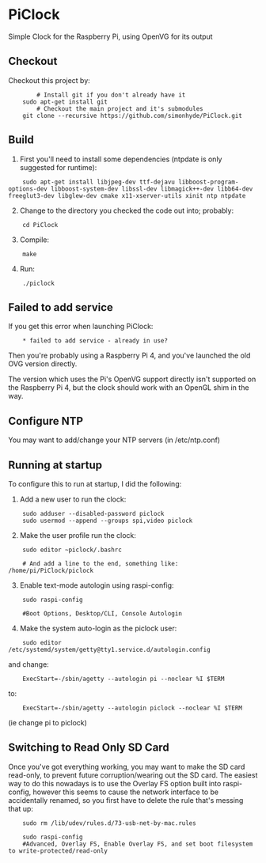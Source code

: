 PiClock
=======

Simple Clock for the Raspberry Pi, using OpenVG for its output

Checkout
--------

Checkout this project by:

```shell
        # Install git if you don't already have it
	sudo apt-get install git
        # Checkout the main project and it's submodules
	git clone --recursive https://github.com/simonhyde/PiClock.git
```

Build
-----

1. First you'll need to install some dependencies (ntpdate is only suggested for runtime):

```shell
	sudo apt-get install libjpeg-dev ttf-dejavu libboost-program-options-dev libboost-system-dev libssl-dev libmagick++-dev libb64-dev freeglut3-dev libglew-dev cmake x11-xserver-utils xinit ntp ntpdate
```

2. Change to the directory you checked the code out into; probably:
	
```shell
	cd PiClock
```

3. Compile:
	
```shell
	make
```

4. Run:

```shell
	./piclock
```


Failed to add service
---------------------
If you get this error when launching PiClock:
```
	* failed to add service - already in use?
```

Then you're probably using a Raspberry Pi 4, and you've launched the old OVG
version directly.

The version which uses the Pi's OpenVG support directly isn't supported on
the Raspberry Pi 4, but the clock should work with an OpenGL shim in the way.


Configure NTP
--------------------

You may want to add/change your NTP servers (in /etc/ntp.conf)


Running at startup
------------------

To configure this to run at startup, I did the following:

1. Add a new user to run the clock:

```shell
	sudo adduser --disabled-password piclock
	sudo usermod --append --groups spi,video piclock
```

2. Make the user profile run the clock:

```shell
	sudo editor ~piclock/.bashrc

	# And add a line to the end, something like: /home/pi/PiClock/piclock
```

3. Enable text-mode autologin using raspi-config:

```shell
	sudo raspi-config
	
	#Boot Options, Desktop/CLI, Console Autologin
```

4. Make the system auto-login as the piclock user:

```shell
	sudo editor /etc/systemd/system/getty@tty1.service.d/autologin.config
```

  and change:

```
	ExecStart=-/sbin/agetty --autologin pi --noclear %I $TERM
```

  to:

```
	ExecStart=-/sbin/agetty --autologin piclock --noclear %I $TERM
```
  (ie change pi to piclock)

Switching to Read Only SD Card
------------------------------

Once you've got everything working, you may want to make the SD card read-only, to prevent future corruption/wearing out the SD card. The easiest way to do this nowadays is to use the Overlay FS option built into raspi-config, however this seems to cause the network interface to be accidentally renamed, so you first have to delete the rule that's messing that up:

```shell
	sudo rm /lib/udev/rules.d/73-usb-net-by-mac.rules

	sudo raspi-config
	#Advanced, Overlay FS, Enable Overlay FS, and set boot filesystem to write-protected/read-only
```
